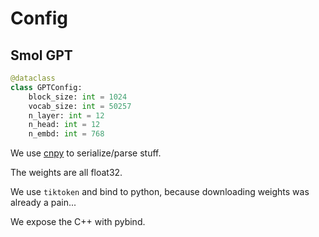 # Config

## Smol GPT

```python
@dataclass
class GPTConfig:
    block_size: int = 1024
    vocab_size: int = 50257
    n_layer: int = 12
    n_head: int = 12
    n_embd: int = 768
```

We use [cnpy](https://github.com/rogersce/cnpy) to serialize/parse stuff. 

The weights are all float32.

We use `tiktoken` and bind to python, because downloading weights was already a pain...

We expose the C++ with pybind. 

